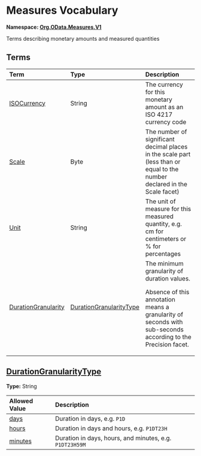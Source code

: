 # Measures Vocabulary
**Namespace: [Org.OData.Measures.V1](Org.OData.Measures.V1.xml)**

Terms describing monetary amounts and measured quantities


## Terms

Term|Type|Description
:---|:---|:----------
[ISOCurrency](Org.OData.Measures.V1.xml#L73)|String|<a name="ISOCurrency"></a>The currency for this monetary amount as an ISO 4217 currency code
[Scale](Org.OData.Measures.V1.xml#L77)|Byte|<a name="Scale"></a>The number of significant decimal places in the scale part (less than or equal to the number declared in the Scale facet)
[Unit](Org.OData.Measures.V1.xml#L83)|String|<a name="Unit"></a>The unit of measure for this measured quantity, e.g. cm for centimeters or % for percentages
[DurationGranularity](Org.OData.Measures.V1.xml#L88)|[DurationGranularityType](#DurationGranularityType)|<a name="DurationGranularity"></a>The minimum granularity of duration values. <p>Absence of this annotation means a granularity of seconds with sub-seconds according to the Precision facet.</p>

## <a name="DurationGranularityType"></a>[DurationGranularityType](Org.OData.Measures.V1.xml#L94)
**Type:** String



Allowed Value|Description
:------------|:----------
[days](Org.OData.Measures.V1.xml#L97)|Duration in days, e.g. `P1D`
[hours](Org.OData.Measures.V1.xml#L101)|Duration in days and hours, e.g. `P1DT23H`
[minutes](Org.OData.Measures.V1.xml#L105)|Duration in days, hours, and minutes, e.g. `P1DT23H59M`
